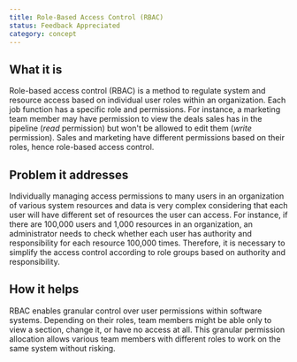 ```yaml
---
title: Role-Based Access Control (RBAC)
status: Feedback Appreciated
category: concept
---
```


## What it is

Role-based access control (RBAC) is a method to regulate system and resource access based on individual user roles within an organization.
Each job function has a specific role and permissions. 
For instance, a marketing team member may have permission to view the deals sales has in the pipeline (*read* permission) but won't be allowed to edit them (*write* permission). 
Sales and marketing have different permissions based on their roles, hence role-based access control. 

## Problem it addresses

Individually managing access permissions to many users in an organization of various system resources and data is very complex considering that each user will have different set of resources the user can access. For instance, if there are 100,000 users and 1,000 resources in an organization, an administrator needs to check whether each user has authority and responsibility for each resource 100,000 times.
Therefore, it is necessary to simplify the access control according to role groups based on authority and responsibility.


## How it helps

RBAC enables granular control over user permissions within software systems. 
Depending on their roles, team members might be able only to view a section, change it, or have no access at all. 
This granular permission allocation allows various team members with different roles to work on the same system without risking.

